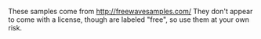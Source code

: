 These samples come from http://freewavesamples.com/
They don't appear to come with a license, though are labeled "free", so use them at your own risk.
